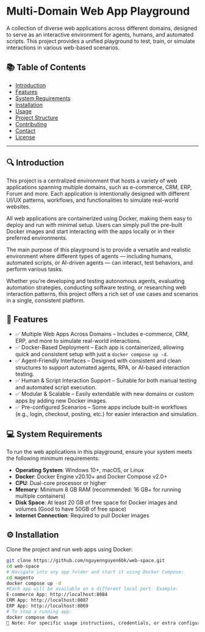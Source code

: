 # Multi-Domain Web App Playground
A collection of diverse web applications across different domains, designed to serve as an interactive environment for agents, humans, and automated scripts. This project provides a unified playground to test, train, or simulate interactions in various web-based scenarios.
## 📚 Table of Contents

- [Introduction](#introduction)
- [Features](#features)
- [System Requirements](#system-requirements)
- [Installation](#installation)
- [Usage](#usage)
- [Project Structure](#project-structure)
- [Contributing](#contributing)
- [Contact](#contact)
- [License](#license)

---

## 🔍 Introduction

This project is a centralized environment that hosts a variety of web applications spanning multiple domains, such as e-commerce, CRM, ERP, Forum and more. Each application is intentionally designed with different UI/UX patterns, workflows, and functionalities to simulate real-world websites.

All web applications are containerized using Docker, making them easy to deploy and run with minimal setup. Users can simply pull the pre-built Docker images and start interacting with the apps locally or in their preferred environments.

The main purpose of this playground is to provide a versatile and realistic environment where different types of agents — including humans, automated scripts, or AI-driven agents — can interact, test behaviors, and perform various tasks.

Whether you're developing and testing autonomous agents, evaluating automation strategies, conducting software testing, or researching web interaction patterns, this project offers a rich set of use cases and scenarios in a single, consistent platform.

## 🚀 Features

- ✅ Multiple Web Apps Across Domains – Includes e-commerce, CRM, ERP, and more to simulate real-world interactions.
- ✅ Docker-Based Deployment – Each app is containerized, allowing quick and consistent setup with just a `docker compose up -d`.
- ✅ Agent-Friendly Interfaces – Designed with consistent and clean structures to support automated agents, RPA, or AI-based interaction testing.
- ✅ Human & Script Interaction Support – Suitable for both manual testing and automated script execution.
- ✅ Modular & Scalable – Easily extendable with new domains or custom apps by adding new Docker images.
- ✅ Pre-configured Scenarios – Some apps include built-in workflows (e.g., login, checkout, posting, etc.) for easier interaction and simulation.

## 💻 System Requirements

To run the web applications in this playground, ensure your system meets the following minimum requirements:

- **Operating System**: Windows 10+, macOS, or Linux
- **Docker**: Docker Engine v20.10+ and Docker Compose v2.0+
- **CPU**: Dual-core processor or higher
- **Memory**: Minimum 8 GB RAM (recommended: 16 GB+ for running multiple containers)
- **Disk Space**: At least 20 GB of free space for Docker images and volumes (Good to have 50GB of free space)
- **Internet Connection**: Required to pull Docker images

## ⚙️ Installation

Clone the project and run web apps using Docker:

```bash
git clone https://github.com/nguyennguyen6bk/web-space.git
cd web-space
# Navigate into any app folder and start it using Docker Compose:
cd magento
docker compose up -d
#Each app will be available on a different local port. Example:
E-commerce App: http://localhost:8084
CRM App: http://localhost:8087
ERP App: http://localhost:8069
# To stop a running app:
docker compose down
📘 Note: For specific usage instructions, credentials, or extra configurations, please refer to the guide.txt inside each app's folder
